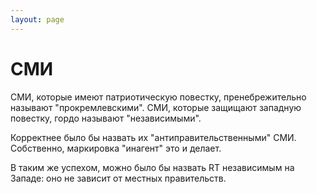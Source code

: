 ```yaml
---
layout: page
---
```


# СМИ

СМИ, которые имеют патриотическую повестку, пренебрежительно называют "прокремлевскими". СМИ, которые защищают западную повестку, гордо называют "независимыми".

Корректнее было бы назвать их "антиправительственными" СМИ. Собственно, маркировка "инагент" это и делает.

В таким же успехом, можно было бы назвать RT независимым на Западе: оно не зависит от местных правительств.

